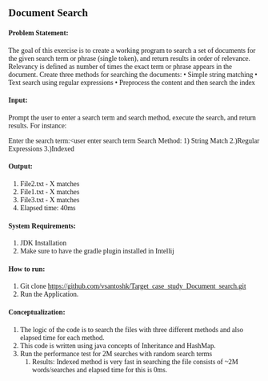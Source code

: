  <span style="font-family: 'Cambria';background:#00FF00">
 
 ## **Document Search**

#### Problem Statement:
The goal of this exercise is to create a working program to search a set of documents for the given search term or phrase (single token), and return results in order of relevance. 
Relevancy is defined as number of times the exact term or phrase appears in the document. 
Create three methods for searching the documents: 
•	Simple string matching
•	Text search using regular expressions
•	Preprocess the content and then search the index

#### Input:
Prompt the user to enter a search term and search method, execute the search, and return results. For instance:

Enter the search term:<user enter search term
Search Method: 1) String Match 2.)Regular Expressions 3.)Indexed

#### Output:

1. File2.txt - X matches
2. File1.txt - X matches
3. File3.txt - X matches
4. Elapsed time: 40ms

#### System Requirements:
1. JDK Installation
2. Make sure to have the gradle plugin installed in Intellij

#### How to run:
1. Git clone 	https://github.com/vsantoshk/Target_case_study_Document_search.git
2. Run the Application.


#### Conceptualization:
1. The logic of the code is to search the files with three different methods and also elapsed time for each method.
2. This code is written using java concepts of Inheritance and HashMap.
3. Run the performance test for 2M searches with random search terms
   1. Results: Indexed method is very fast in searching the file consists of ~2M words/searches and elapsed time for this is 0ms.


